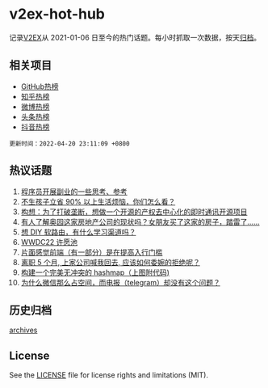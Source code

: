# v2ex-hot-hub

 记录[V2EX](https://www.v2ex.com/)从 2021-01-06 日至今的热门话题。每小时抓取一次数据，按天[归档](archives)。
 
 ## 相关项目

- [GitHub热榜](https://github.com/lonnyzhang423/github-hot-hub)
- [知乎热榜](https://github.com/lonnyzhang423/zhihu-hot-hub)
- [微博热榜](https://github.com/lonnyzhang423/weibo-hot-hub)
- [头条热榜](https://github.com/lonnyzhang423/toutiao-hot-hub)
- [抖音热榜](https://github.com/lonnyzhang423/douyin-hot-hub)


 `更新时间：2022-04-20 23:11:09 +0800`

## 热议话题

1. [程序员开展副业的一些思考、参考](https://www.v2ex.com/t/848072)
1. [不生孩子立省 90% 以上生活烦恼，你们怎么看？](https://www.v2ex.com/t/848073)
1. [构想：为了打破垄断，想做一个开源的产权去中心化的即时通讯开源项目](https://www.v2ex.com/t/848089)
1. [有人了解奥园这家房地产公司的现状吗？女朋友买了这家的房子，踏雷了......](https://www.v2ex.com/t/848057)
1. [想 DIY 软路由，有什么学习渠道吗？](https://www.v2ex.com/t/848056)
1. [WWDC22 许愿池](https://www.v2ex.com/t/848052)
1. [片面感觉前端（有一部分）是在提高入行门槛](https://www.v2ex.com/t/848148)
1. [离职 5 个月, 上家公司喊我回去, 应该如何委婉的拒绝呢？](https://www.v2ex.com/t/848044)
1. [构建一个完美无冲突的 hashmap（上图附代码)](https://www.v2ex.com/t/848178)
1. [为什么微信那么占空间，而电报（telegram）却没有这个问题？](https://www.v2ex.com/t/848198)

## 历史归档

[archives](archives)

## License

See the [LICENSE](LICENSE) file for license rights and limitations (MIT).
